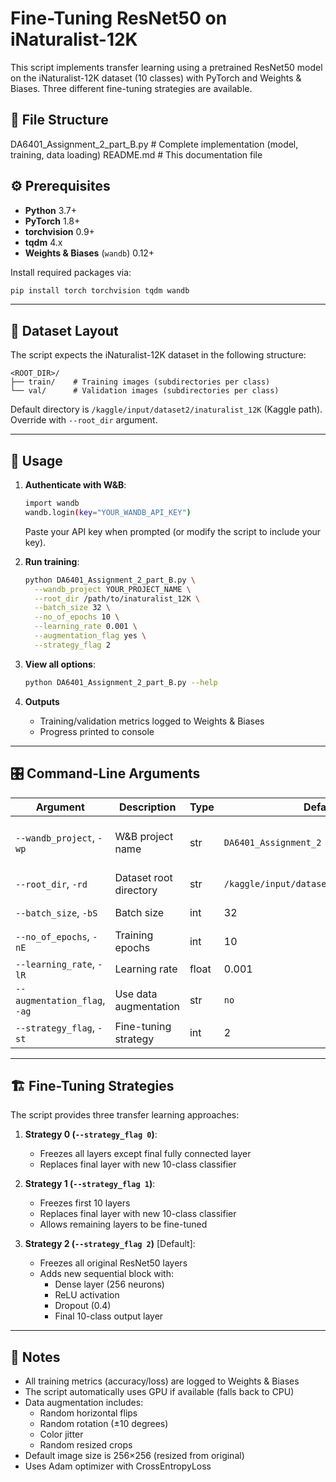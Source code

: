 # Fine-Tuning ResNet50 on iNaturalist-12K

This script implements transfer learning using a pretrained ResNet50 model on the iNaturalist-12K dataset (10 classes)
with PyTorch and Weights & Biases.
Three different fine-tuning strategies are available.



## 📂 File Structure

DA6401_Assignment_2_part_B.py  # Complete implementation (model, training, data loading)
README.md                      # This documentation file

## ⚙️ Prerequisites

- **Python** 3.7+  
- **PyTorch** 1.8+  
- **torchvision** 0.9+  
- **tqdm** 4.x  
- **Weights & Biases** (`wandb`) 0.12+  

Install required packages via:
```bash
pip install torch torchvision tqdm wandb
```

---

## 🌱 Dataset Layout

The script expects the iNaturalist-12K dataset in the following structure:
```
<ROOT_DIR>/
├── train/    # Training images (subdirectories per class)
└── val/      # Validation images (subdirectories per class)
```

Default directory is `/kaggle/input/dataset2/inaturalist_12K` (Kaggle path). Override with `--root_dir` argument.

---

## 🚀 Usage

1. **Authenticate with W&B**:
   ```bash
   import wandb
   wandb.login(key="YOUR_WANDB_API_KEY")
   ```
   Paste your API key when prompted (or modify the script to include your key).

2. **Run training**:
   ```bash
   python DA6401_Assignment_2_part_B.py \
     --wandb_project YOUR_PROJECT_NAME \
     --root_dir /path/to/inaturalist_12K \
     --batch_size 32 \
     --no_of_epochs 10 \
     --learning_rate 0.001 \
     --augmentation_flag yes \
     --strategy_flag 2
   ```

3. **View all options**:
   ```bash
   python DA6401_Assignment_2_part_B.py --help
   ```

4. **Outputs**  
   - Training/validation metrics logged to Weights & Biases
   - Progress printed to console

---

## 🎛️ Command-Line Arguments

| Argument | Description | Type | Default | Choices |
|----------|-------------|------|---------|---------|
| `--wandb_project`, `-wp` | W&B project name | str | `DA6401_Assignment_2` | Any valid project name |
| `--root_dir`, `-rd` | Dataset root directory | str | `/kaggle/input/dataset2/inaturalist_12K` | Valid path |
| `--batch_size`, `-bS` | Batch size | int | 32 | 32, 64, 128 |
| `--no_of_epochs`, `-nE` | Training epochs | int | 10 | ≥1 |
| `--learning_rate`, `-lR` | Learning rate | float | 0.001 | >0 |
| `--augmentation_flag`, `-ag` | Use data augmentation | str | `no` | `yes`, `no` |
| `--strategy_flag`, `-st` | Fine-tuning strategy | int | 2 | 0, 1, 2 |

---

## 🏗️ Fine-Tuning Strategies

The script provides three transfer learning approaches:

1. **Strategy 0 (`--strategy_flag 0`)**:
   - Freezes all layers except final fully connected layer
   - Replaces final layer with new 10-class classifier

2. **Strategy 1 (`--strategy_flag 1`)**:
   - Freezes first 10 layers
   - Replaces final layer with new 10-class classifier
   - Allows remaining layers to be fine-tuned

3. **Strategy 2 (`--strategy_flag 2`)** [Default]:
   - Freezes all original ResNet50 layers
   - Adds new sequential block with:
     - Dense layer (256 neurons)
     - ReLU activation
     - Dropout (0.4)
     - Final 10-class output layer

---

## 📖 Notes

- All training metrics (accuracy/loss) are logged to Weights & Biases
- The script automatically uses GPU if available (falls back to CPU)
- Data augmentation includes:
  - Random horizontal flips
  - Random rotation (±10 degrees)
  - Color jitter
  - Random resized crops
- Default image size is 256×256 (resized from original)
- Uses Adam optimizer with CrossEntropyLoss
```
